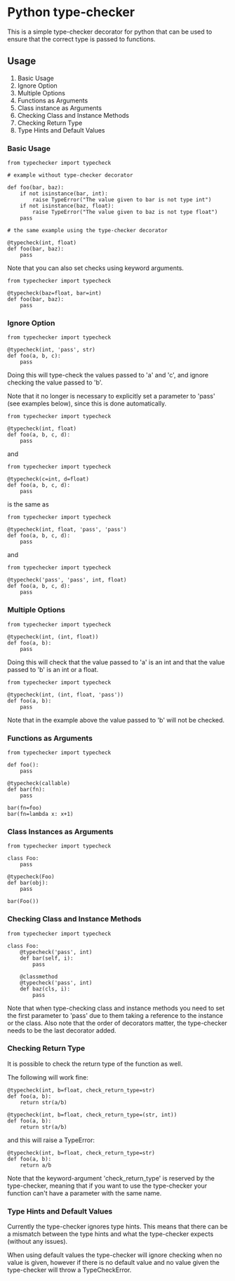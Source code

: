 # Python type-checker
This is a simple type-checker decorator for python that
can be used to ensure that the correct type is passed to functions.

## Usage
1. Basic Usage
2. Ignore Option
3. Multiple Options
4. Functions as Arguments
5. Class instance as Arguments
6. Checking Class and Instance Methods
7. Checking Return Type
8. Type Hints and Default Values

### Basic Usage

```
from typechecker import typecheck

# example without type-checker decorator

def foo(bar, baz):
    if not isinstance(bar, int):
        raise TypeError("The value given to bar is not type int")
    if not isinstance(baz, float):
        raise TypeError("The value given to baz is not type float")
    pass

# the same example using the type-checker decorator

@typecheck(int, float)
def foo(bar, baz):
    pass

```

Note that you can also set checks using keyword arguments.

```
from typechecker import typecheck

@typecheck(baz=float, bar=int)
def foo(bar, baz):
    pass
```

### Ignore Option

```
from typechecker import typecheck

@typecheck(int, 'pass', str)
def foo(a, b, c):
    pass
```

Doing this will type-check the values
passed to 'a' and 'c', and ignore checking
the value passed to 'b'.

Note that it no longer is necessary to
explicitly set a parameter to 'pass'
(see examples below), since this is
done automatically.

```
from typechecker import typecheck

@typecheck(int, float)
def foo(a, b, c, d):
    pass
```

and

```
from typechecker import typecheck

@typecheck(c=int, d=float)
def foo(a, b, c, d):
    pass
```

is the same as

```
from typechecker import typecheck

@typecheck(int, float, 'pass', 'pass')
def foo(a, b, c, d):
    pass
```

and

```
from typechecker import typecheck

@typecheck('pass', 'pass', int, float)
def foo(a, b, c, d):
    pass
```

### Multiple Options

```
from typechecker import typecheck

@typecheck(int, (int, float))
def foo(a, b):
    pass
```

Doing this will check that the value passed
to 'a' is an int and that the value passed
to 'b' is an int or a float.

```
from typechecker import typecheck

@typecheck(int, (int, float, 'pass'))
def foo(a, b):
    pass
```

Note that in the example above the value
passed to 'b' will not be checked.

### Functions as Arguments

```
from typechecker import typecheck

def foo():
    pass

@typecheck(callable)
def bar(fn):
    pass

bar(fn=foo)
bar(fn=lambda x: x+1)
```

### Class Instances as Arguments

```
from typechecker import typecheck

class Foo:
    pass

@typecheck(Foo)
def bar(obj):
    pass

bar(Foo())
```

### Checking Class and Instance Methods

```
from typechecker import typecheck

class Foo:
    @typecheck('pass', int)
    def bar(self, i):
        pass

    @classmethod
    @typecheck('pass', int)
    def baz(cls, i):
        pass

```

Note that when type-checking class and instance methods
you need to set the first parameter to 'pass' due to them
taking a reference to the instance or the class. Also note
that the order of decorators matter, the type-checker
needs to be the last decorator added.

### Checking Return Type

It is possible to check the return type of the function as well.

The following will work fine:

```
@typecheck(int, b=float, check_return_type=str)
def foo(a, b):
    return str(a/b)
```

```
@typecheck(int, b=float, check_return_type=(str, int))
def foo(a, b):
    return str(a/b)
```

and this will raise a TypeError:

```
@typecheck(int, b=float, check_return_type=str)
def foo(a, b):
    return a/b
```

Note that the keyword-argument 'check\_return\_type' is reserved by
the type-checker, meaning that if you want to use the type-checker
your function can't have a parameter with the same name.

### Type Hints and Default Values

Currently the type-checker ignores type hints.
This means that there can be a mismatch between the type hints and
what the type-checker expects (without any issues).

When using default values the type-checker will ignore checking
when no value is given, however if there is no default value
and no value given the type-checker will throw a TypeCheckError.

